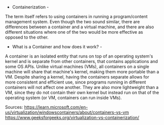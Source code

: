  - Containerization -

The term itself refers to using containers in running a program/content management system.
Even though the two sound similar, there are differences between a container and a virtual machine, and there are also different situations
where one of the two would be more effective as opposed to the other.

 - What is a Container and how does it work? -

A container is an isolated entity that runs on top of an operating system's kernel and is separate from other containers, that contains applications and some OS APIs.
Unlike virtual machines (VMs), all containers on a single machine will share that machine's kernel, making them more portable than a VM.
Despite sharing a kernel, having the containers separate allows for more consistent and efficient use, 
since programs running in different containers will not affect one another. They are also more lightweight than a VM, since they do not contain their own kernel but instead run on that of the operating system (or VM, containers can run inside VMs).




Sources:
https://learn.microsoft.com/en-us/virtualization/windowscontainers/about/containers-vs-vm
https://www.geeksforgeeks.org/virtualization-vs-containerization/
